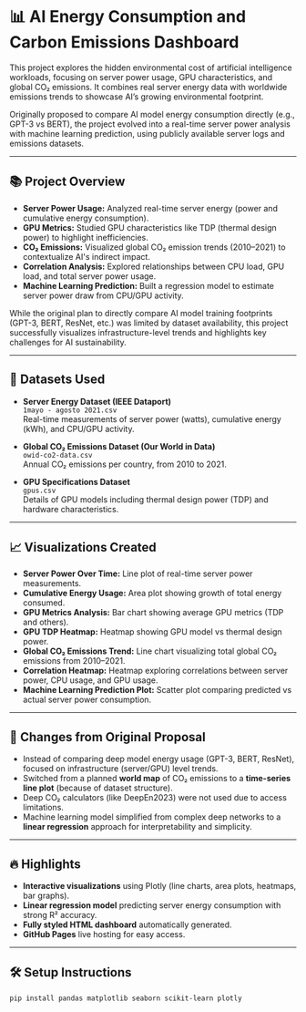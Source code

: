# 📊 AI Energy Consumption and Carbon Emissions Dashboard

This project explores the hidden environmental cost of artificial intelligence workloads, focusing on server power usage, GPU characteristics, and global CO₂ emissions. It combines real server energy data with worldwide emissions trends to showcase AI’s growing environmental footprint.

Originally proposed to compare AI model energy consumption directly (e.g., GPT-3 vs BERT), the project evolved into a real-time server power analysis with machine learning prediction, using publicly available server logs and emissions datasets.

---

## 📚 Project Overview

- **Server Power Usage:** Analyzed real-time server energy (power and cumulative energy consumption).
- **GPU Metrics:** Studied GPU characteristics like TDP (thermal design power) to highlight inefficiencies.
- **CO₂ Emissions:** Visualized global CO₂ emission trends (2010–2021) to contextualize AI's indirect impact.
- **Correlation Analysis:** Explored relationships between CPU load, GPU load, and total server power usage.
- **Machine Learning Prediction:** Built a regression model to estimate server power draw from CPU/GPU activity.

While the original plan to directly compare AI model training footprints (GPT-3, BERT, ResNet, etc.) was limited by dataset availability, this project successfully visualizes infrastructure-level trends and highlights key challenges for AI sustainability.

---

## 📂 Datasets Used

- **Server Energy Dataset (IEEE Dataport)**  
  `1mayo - agosto 2021.csv`  
  Real-time measurements of server power (watts), cumulative energy (kWh), and CPU/GPU activity.

- **Global CO₂ Emissions Dataset (Our World in Data)**  
  `owid-co2-data.csv`  
  Annual CO₂ emissions per country, from 2010 to 2021.

- **GPU Specifications Dataset**  
  `gpus.csv`  
  Details of GPU models including thermal design power (TDP) and hardware characteristics.

---

## 📈 Visualizations Created

- **Server Power Over Time:** Line plot of real-time server power measurements.
- **Cumulative Energy Usage:** Area plot showing growth of total energy consumed.
- **GPU Metrics Analysis:** Bar chart showing average GPU metrics (TDP and others).
- **GPU TDP Heatmap:** Heatmap showing GPU model vs thermal design power.
- **Global CO₂ Emissions Trend:** Line chart visualizing total global CO₂ emissions from 2010–2021.
- **Correlation Heatmap:** Heatmap exploring correlations between server power, CPU usage, and GPU usage.
- **Machine Learning Prediction Plot:** Scatter plot comparing predicted vs actual server power consumption.

---

## 🔄 Changes from Original Proposal

- Instead of comparing deep model energy usage (GPT-3, BERT, ResNet), focused on infrastructure (server/GPU) level trends.
- Switched from a planned **world map** of CO₂ emissions to a **time-series line plot** (because of dataset structure).
- Deep CO₂ calculators (like DeepEn2023) were not used due to access limitations.
- Machine learning model simplified from complex deep networks to a **linear regression** approach for interpretability and simplicity.

---

## 🔥 Highlights

- **Interactive visualizations** using Plotly (line charts, area plots, heatmaps, bar graphs).
- **Linear regression model** predicting server energy consumption with strong R² accuracy.
- **Fully styled HTML dashboard** automatically generated.
- **GitHub Pages** live hosting for easy access.

---

## 🛠 Setup Instructions

```bash
pip install pandas matplotlib seaborn scikit-learn plotly
